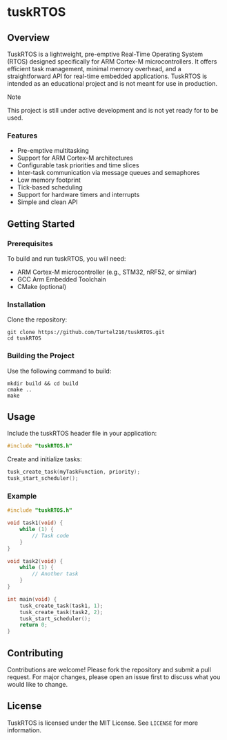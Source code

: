 # tuskRTOS

## Overview
TuskRTOS is a lightweight, pre-emptive Real-Time Operating System (RTOS) designed specifically for ARM Cortex-M microcontrollers. It offers efficient task management, minimal memory overhead, and a straightforward API for real-time embedded applications. TuskRTOS is intended as an educational project and is not meant for use in production.

> [!NOTE]
> This project is still under active development and is not yet ready for to be used.

### Features
- Pre-emptive multitasking
- Support for ARM Cortex-M architectures
- Configurable task priorities and time slices
- Inter-task communication via message queues and semaphores
- Low memory footprint
- Tick-based scheduling
- Support for hardware timers and interrupts
- Simple and clean API

## Getting Started

### Prerequisites
To build and run tuskRTOS, you will need:
- ARM Cortex-M microcontroller (e.g., STM32, nRF52, or similar)
- GCC Arm Embedded Toolchain
- CMake (optional)

### Installation
Clone the repository:
```
git clone https://github.com/Turtel216/tuskRTOS.git
cd tuskRTOS
```

### Building the Project
Use the following command to build:
```
mkdir build && cd build
cmake ..
make
```

## Usage
Include the tuskRTOS header file in your application:
```c
#include "tuskRTOS.h"
```

Create and initialize tasks:
```c
tusk_create_task(myTaskFunction, priority);
tusk_start_scheduler();
```

### Example
```c
#include "tuskRTOS.h"

void task1(void) {
    while (1) {
        // Task code
    }
}

void task2(void) {
    while (1) {
        // Another task
    }
}

int main(void) {
    tusk_create_task(task1, 1);
    tusk_create_task(task2, 2);
    tusk_start_scheduler();
    return 0;
}
```

## Contributing
Contributions are welcome! Please fork the repository and submit a pull request. For major changes, please open an issue first to discuss what you would like to change.

## License
TuskRTOS is licensed under the MIT License. See `LICENSE` for more information.
